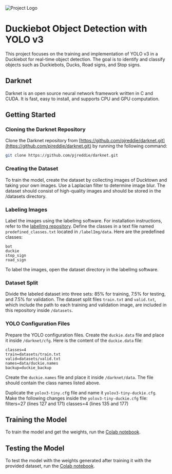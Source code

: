 ![Project Logo](https://drive.google.com/uc?id=1ETWP_aKZDNQQAPC8MeBEC9jGH4u8Vqfz)

# Duckiebot Object Detection with YOLO v3

This project focuses on the training and implementation of YOLO v3 in a Duckiebot for real-time object detection. The goal is to identify and classify objects such as Duckiebots, Ducks, Road signs, and Stop signs.

## Darknet 
Darknet is an open source neural network framework written in C and CUDA. It is fast, easy to install, and supports CPU and GPU computation.

## Getting Started

### Cloning the Darknet Repository

Clone the Darknet repository from [https://github.com/pjreddie/darknet.git](https://github.com/pjreddie/darknet.git) by running the following command:

```bash
git clone https://github.com/pjreddie/darknet.git
```
### Creating the Dataset
To train the model, create the dataset by collecting images of Ducktown and taking your own images. Use a Laplacian filter to determine image blur. The dataset should consist of high-quality images and should be stored in the /datasets directory.

### Labeling Images
Label the images using the labelImg software. For installation instructions, refer to the [labelImg repository](https://github.com/heartexlabs/labelImg). Define the classes in a text file named `predefined_classes.txt` located in `/labelImg/data`. Here are the predefined classes:
```
bot
duckie
stop_sign
road_sign
```
To label the images, open the dataset directory in the labelImg software.

### Dataset Split
Divide the labeled dataset into three sets: 85% for training, 7.5% for testing, and 7.5% for validation. The dataset split files `train.txt` and `valid.txt`, which include the path to each training and validation image, are included in this repository inside `/datasets`.

### YOLO Configuration Files
Prepare the YOLO configuration files. Create the `duckie.data` file and place it inside `/darknet/cfg`. Here is the content of the `duckie.data` file:
```
classes=4
train=datasets/train.txt
valid=datasets/valid.txt
names=data/duckie.names
backup=duckie_backup
```
Create the `duckie.names` file and place it inside `/darknet/data`. The file should contain the class names listed above.

Duplicate the `yolov3-tiny.cf`g file and name it `yolov3-tiny-duckie.cfg`. Make the following changes inside the `yolov3-tiny-duckie.cfg` file:
filters=27 (lines 127 and 171)
classes=4 (lines 135 and 177)
## Training the Model
To train the model and get the weights, run the [Colab notebook](https://colab.research.google.com/drive/1I-9CTdz5QGuTFAqrRQkeHUr1-OkS653l?usp=sharing).

## Testing the Model
To test the model with the weights generated after training it with the provided dataset, run the [Colab notebook](https://colab.research.google.com/drive/1KTiGe3cxPZeqqvHbAlBw8Iej71HOL5aj?usp=sharing).
